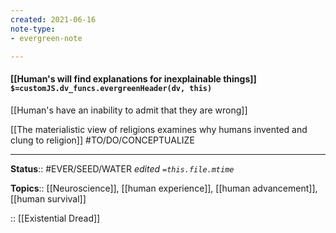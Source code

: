 ```yaml
---
created: 2021-06-16
note-type: 
- evergreen-note

---
```


#### [[Human's will find explanations for inexplainable things]] `$=customJS.dv_funcs.evergreenHeader(dv, this)`

[[Human's have an inability to admit that they are wrong]]

[[The materialistic view of religions examines why humans invented and clung to religion]] #TO/DO/CONCEPTUALIZE 

---

**Status**:: #EVER/SEED/WATER 
*edited `=this.file.mtime`*

**Topics**:: [[Neuroscience]], [[human experience]], [[human advancement]], [[human survival]]

:: [[Existential Dread]]